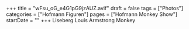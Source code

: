 +++
title = "wFsu_oG_e4G1pG9jzAUZ.avif"
draft = false
tags = ["Photos"]
categories = ["Hofmann Figuren"]
pages = ["Hofmann Monkey Show"]
startDate = ""
+++
Liseberg Louis Armstrong Monkey
